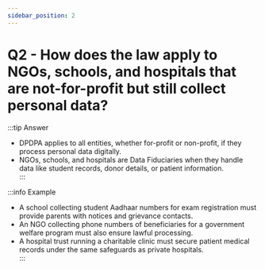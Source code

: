 ```yaml
---
sidebar_position: 2
---
```


# Q2 - How does the law apply to NGOs, schools, and hospitals that are not-for-profit but still collect personal data?

:::tip Answer
- DPDPA applies to all entities, whether for-profit or non-profit, if they process personal data digitally.  
- NGOs, schools, and hospitals are Data Fiduciaries when they handle data like student records, donor details, or patient information.  
:::

:::info Example
- A school collecting student Aadhaar numbers for exam registration must provide parents with notices and grievance contacts.  
- An NGO collecting phone numbers of beneficiaries for a government welfare program must also ensure lawful processing.  
- A hospital trust running a charitable clinic must secure patient medical records under the same safeguards as private hospitals.  
:::




